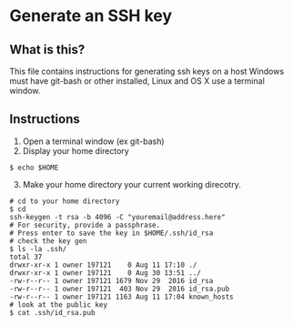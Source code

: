 # Generate an SSH key 

## What is this?
This file contains instructions for generating ssh keys on a host Windows must have git-bash or other installed, 
Linux and OS X use a terminal window.

## Instructions
1. Open a terminal window (ex git-bash)
2. Display your home directory
```{.bash}
$ echo $HOME
```
3. Make your home directory your current working direcotry. 
```{.bash}
# cd to your home directory
$ cd 
ssh-keygen -t rsa -b 4096 -C "youremail@address.here"
# For security, provide a passphrase.
# Press enter to save the key in $HOME/.ssh/id_rsa
# check the key gen
$ ls -la .ssh/
total 37
drwxr-xr-x 1 owner 197121    0 Aug 11 17:10 ./
drwxr-xr-x 1 owner 197121    0 Aug 30 13:51 ../
-rw-r--r-- 1 owner 197121 1679 Nov 29  2016 id_rsa
-rw-r--r-- 1 owner 197121  403 Nov 29  2016 id_rsa.pub
-rw-r--r-- 1 owner 197121 1163 Aug 11 17:04 known_hosts
# look at the public key
$ cat .ssh/id_rsa.pub
```
